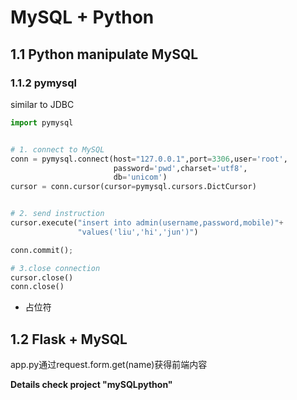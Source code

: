 # MySQL + Python

## 1.1 Python manipulate MySQL

### **1.1.2 pymysql**

similar to JDBC

```python
import pymysql


# 1. connect to MySQL
conn = pymysql.connect(host="127.0.0.1",port=3306,user='root',
                       password='pwd',charset='utf8',
                       db='unicom')
cursor = conn.cursor(cursor=pymysql.cursors.DictCursor)


# 2. send instruction
cursor.execute("insert into admin(username,password,mobile)"+
               "values('liu','hi','jun')")

conn.commit();

# 3.close connection
cursor.close()
conn.close()
```

* 占位符



## 1.2 Flask + MySQL

app.py通过request.form.get(name)获得前端内容



**Details check project "mySQLpython"**